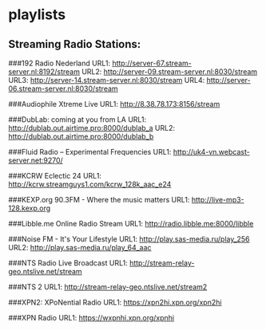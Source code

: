 # playlists

## Streaming Radio Stations:
###192 Radio Nederland
URL1: http://server-67.stream-server.nl:8192/stream
URL2: http://server-09.stream-server.nl:8030/stream
URL3: http://server-14.stream-server.nl:8030/stream
URL4: http://server-06.stream-server.nl:8030/stream

###Audiophile Xtreme Live
URL1: http://8.38.78.173:8156/stream

###DubLab: coming at you from LA
URL1: http://dublab.out.airtime.pro:8000/dublab_a
URL2: http://dublab.out.airtime.pro:8000/dublab_b

###Fluid Radio – Experimental Frequencies
URL1: http://uk4-vn.webcast-server.net:9270/

###KCRW Eclectic 24
URL1: http://kcrw.streamguys1.com/kcrw_128k_aac_e24

###KEXP.org 90.3FM - Where the music matters
URL1: http://live-mp3-128.kexp.org

###Libble.me Online Radio Stream
URL1: http://radio.libble.me:8000/libble

###Noise FM - It's Your Lifestyle
URL1: http://play.sas-media.ru/play_256
URL2: http://play.sas-media.ru/play_64_aac

###NTS Radio Live Broadcast
URL1: http://stream-relay-geo.ntslive.net/stream

###NTS 2
URL1: http://stream-relay-geo.ntslive.net/stream2

###XPN2: XPoNential Radio
URL1: https://xpn2hi.xpn.org/xpn2hi

###XPN Radio
URL1: https://wxpnhi.xpn.org/xpnhi

